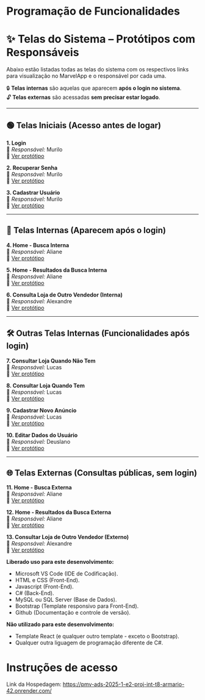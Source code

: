# Programação de Funcionalidades

# ✨ Telas do Sistema – Protótipos com Responsáveis

Abaixo estão listadas todas as telas do sistema com os respectivos links para visualização no MarvelApp e o responsável por cada uma.
  
🔒 **Telas internas** são aquelas que aparecem **após o login no sistema**.  
🔓 **Telas externas** são acessadas **sem precisar estar logado**.

---

## 🟢 Telas Iniciais (Acesso antes de logar)

**1. Login**  
👤 *Responsável:* Murilo  
🔗 [Ver protótipo](https://marvelapp.com/prototype/fjgj79i/screen/96925019)

**2. Recuperar Senha**  
👤 *Responsável:* Murilo  
🔗 [Ver protótipo](https://marvelapp.com/prototype/fjgj79i/screen/96925165)

**3. Cadastrar Usuário**  
👤 *Responsável:* Murilo  
🔗 [Ver protótipo](https://marvelapp.com/prototype/fjgj79i/screen/96925171)

---

## 🔐 Telas Internas (Aparecem após o login)

**4. Home - Busca Interna**  
👤 *Responsável:* Aliane  
🔗 [Ver protótipo](https://marvelapp.com/prototype/fjgj79i/screen/96883883)

**5. Home - Resultados da Busca Interna**  
👤 *Responsável:* Aliane  
🔗 [Ver protótipo](https://marvelapp.com/prototype/fjgj79i/screen/96925257)

**6. Consulta Loja de Outro Vendedor (Interna)**  
👤 *Responsável:* Alexandre  
🔗 [Ver protótipo](https://marvelapp.com/prototype/fjgj79i/screen/96998112)

---

## 🛠️ Outras Telas Internas (Funcionalidades após login)

**7. Consultar Loja Quando Não Tem**  
👤 *Responsável:* Lucas  
🔗 [Ver protótipo](https://marvelapp.com/prototype/fjgj79i/screen/96983743)

**8. Consultar Loja Quando Tem**  
👤 *Responsável:* Lucas  
🔗 [Ver protótipo](https://marvelapp.com/prototype/fjgj79i/screen/96983763)

**9. Cadastrar Novo Anúncio**  
👤 *Responsável:* Lucas  
🔗 [Ver protótipo](https://marvelapp.com/prototype/fjgj79i/screen/96998125)

**10. Editar Dados do Usuário**  
👤 *Responsável:* Deuslano  
🔗 [Ver protótipo](https://marvelapp.com/prototype/fjgj79i/screen/96998171)

---

## 🌐 Telas Externas (Consultas públicas, sem login)

**11. Home - Busca Externa**  
👤 *Responsável:* Aliane  
🔗 [Ver protótipo](https://marvelapp.com/prototype/fjgj79i/screen/96925479)

**12. Home - Resultados da Busca Externa**  
👤 *Responsável:* Aliane  
🔗 [Ver protótipo](https://marvelapp.com/prototype/fjgj79i/screen/96925486)

**13. Consultar Loja de Outro Vendedor (Externo)**  
👤 *Responsável:* Alexandre  
🔗 [Ver protótipo](https://marvelapp.com/prototype/fjgj79i/screen/96998219)


**Liberado uso para este desenvolvimento:**
- Microsoft VS Code (IDE de Codificação).
- HTML e CSS (Front-End).
- Javascript (Front-End).
- C# (Back-End).
- MySQL ou SQL Server (Base de Dados).
- Bootstrap (Template responsivo para Front-End).
- Github (Documentação e controle de versão).

**Não utilizado para este desenvolvimento:**
- Template React (e qualquer outro template - exceto o Bootstrap).
- Qualquer outra liguagem de programação diferente de C#.

# Instruções de acesso

Link da Hospedagem: https://pmv-ads-2025-1-e2-proj-int-t8-armario-42.onrender.com/
